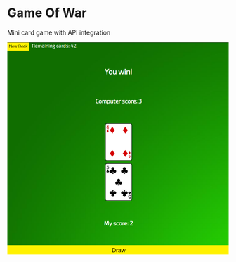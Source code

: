 # Game Of War

Mini card game with API integration

![Game Of War Game img](img/game-of-war-img.png)